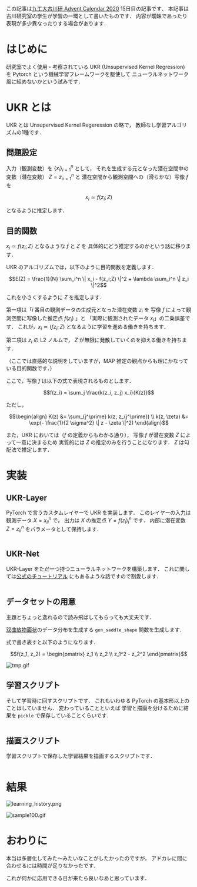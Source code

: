 この記事は[九工大古川研 Advent Calendar 2020](https://qiita.com/advent-calendar/2020/flab) 15日目の記事です．
本記事は古川研究室の学生が学習の一環として書いたものです．
内容が曖昧であったり表現が多少異なったりする場合があります．

# はじめに

研究室でよく使用・考察されている UKR (Unsupervised Kernel Regression) を
Pytorch という機械学習フレームワークを駆使して
ニューラルネットワーク風に組めないかという試みです．

# UKR とは

UKR とは Unsupervised Kernel Regeression の略で，
教師なし学習アルゴリズムの1種です．

## 問題設定

入力（観測変数）を
 $\{x_i\}_{i=1}^{n}$ として，
それを生成する元となった潜在空間中の変数（潜在変数） $Z = {z_i}_{i=1}^{n}$ と
潜在空間から観測空間への（滑らかな）写像 $f$ を

```math 
x_i \simeq f(z_i;Z)
```

となるように推定します．

## 目的関数

$x_i \simeq f(z_i;Z)$ となるような $f$ と $Z$ を
具体的にどう推定するのかという話に移ります．

UKR のアルゴリズムでは，以下のように目的関数を定義します．

```math
E(Z) = \frac{1}{N} \sum_i^n \| x_i - f(z_i;Z) \|^2 + \lambda \sum_i^n \| z_i \|^2
```

これを小さくするように $Z$ を推定します．

第一項は「$i$ 番目の観測データの生成元となった潜在変数 $z_i$ を
写像 $f$ によって観測空間に写像した推定点 $f(z_i)$ 」と
「実際に観測されたデータ $x_i$」の二乗誤差です．
これが，$x_i \simeq (fz_i;Z)$ となるように学習を進める働きを持ちます．

第二項は $z_i$ の L2 ノルムで，
$Z$ が無限に発散していくのを抑える働きを持ちます．

（ここでは直感的な説明をしていますが，MAP 推定の観点からも理にかなっている目的関数です．）


ここで，写像 $f$ は以下の式で表現されるものとします．

$$f(z_i) = \sum_j \frac{k(z_i, z_j) x_i}{K(z)}$$

ただし，

```math 
\begin{align}
K(z) &= \sum_{j^\prime} k(z, z_{j^\prime}) \\
k(z, \zeta) &= \exp(- \frac{1}{2 \sigma^2} \| z - \zeta \|^2)
\end{align}
```


また，UKR においては（$f$ の定義からもわかる通り），
写像 $f$ が潜在変数 $Z$ によって一意に決まるため
実質的には $Z$ の推定のみを行うことになります．
$Z$ は勾配法で推定します．

# 実装

## UKR-Layer

PyTorch で言うカスタムレイヤーで UKR を実装します．
このレイヤーの入力は観測データ $X = {x_i}_i^n$ で，
出力は $X$ の推定点 $Y = {f(z_i)}_i^n$ です．
内部に潜在変数 $Z = {z_i}_i^n$ をパラメータとして保持します．

```Python
```

## UKR-Net

UKR-Layer をただ一つ持つニューラルネットワークを構築します．
これに関しては[公式のチュートリアル](https://pytorch.org/tutorials/recipes/recipes/defining_a_neural_network.html) にもあるような話ですので割愛します．

```Python
```


## データセットの用意

主題とちょっと逸れるので読み飛ばしてもらっても大丈夫です．

[双曲放物面状](https://ja.wikipedia.org/wiki/%E6%94%BE%E7%89%A9%E9%9D%A2)のデータ分布を生成する
`gen_saddle_shape` 関数を生成します．

式で書き表すと以下のようになります．

```math
f(z_1, z_2) = \begin{pmatrix}
z_1 \\
z_2 \\
z_1^2 - z_2^2
\end{pmatrix}
```

![tmp.gif](https://qiita-image-store.s3.ap-northeast-1.amazonaws.com/0/199099/fd036615-98ed-b46d-5a6f-c3ff300eb3c3.gif)

## 学習スクリプト

そして学習時に回すスクリプトです．
これもいわゆる PyTorch の基本形以上のことはしていません．
変わっていることといえば
学習と描画を分けるために結果を `pickle` で保存していることくらいです．

```Python
```

## 描画スクリプト
学習スクリプトで保存した学習結果を描画するスクリプトです．

```Python
```

# 結果

![learning_history.png](https://qiita-image-store.s3.ap-northeast-1.amazonaws.com/0/199099/a90ed908-826c-3a02-ec92-a650b91f68d2.png)


![sample100.gif](https://qiita-image-store.s3.ap-northeast-1.amazonaws.com/0/199099/289ca4f0-ec45-29eb-7138-b117123a1db4.gif)


# おわりに

本当は多層化してみた〜みたいなことがしたかったのですが，
アドカレに間に合わせるには時間が足りなかったです．

これが何かに応用できる日が来たら良いなあと思っています．
